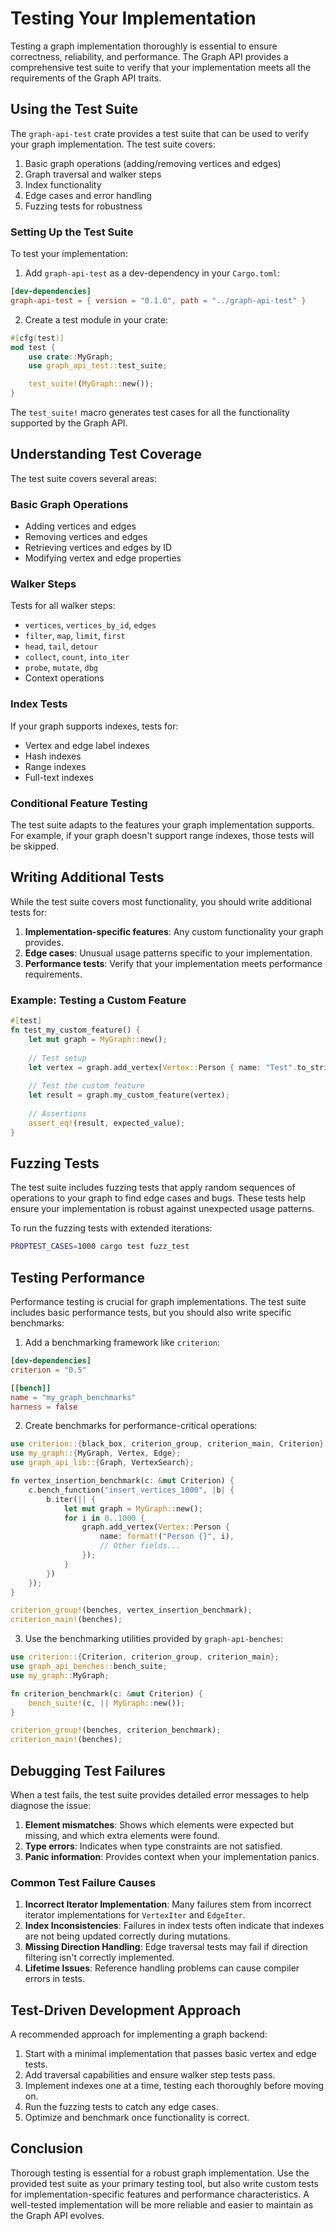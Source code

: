 # Testing Your Implementation

Testing a graph implementation thoroughly is essential to ensure correctness, reliability, and performance. The Graph API provides a comprehensive test suite to verify that your implementation meets all the requirements of the Graph API traits.

## Using the Test Suite

The `graph-api-test` crate provides a test suite that can be used to verify your graph implementation. The test suite covers:

1. Basic graph operations (adding/removing vertices and edges)
2. Graph traversal and walker steps
3. Index functionality
4. Edge cases and error handling
5. Fuzzing tests for robustness

### Setting Up the Test Suite

To test your implementation:

1. Add `graph-api-test` as a dev-dependency in your `Cargo.toml`:

```toml
[dev-dependencies]
graph-api-test = { version = "0.1.0", path = "../graph-api-test" }
```

2. Create a test module in your crate:

```rust
#[cfg(test)]
mod test {
    use crate::MyGraph;
    use graph_api_test::test_suite;

    test_suite!(MyGraph::new());
}
```

The `test_suite!` macro generates test cases for all the functionality supported by the Graph API.

## Understanding Test Coverage

The test suite covers several areas:

### Basic Graph Operations

- Adding vertices and edges
- Removing vertices and edges
- Retrieving vertices and edges by ID
- Modifying vertex and edge properties

### Walker Steps

Tests for all walker steps:
- `vertices`, `vertices_by_id`, `edges`
- `filter`, `map`, `limit`, `first`
- `head`, `tail`, `detour`
- `collect`, `count`, `into_iter`
- `probe`, `mutate`, `dbg`
- Context operations

### Index Tests

If your graph supports indexes, tests for:
- Vertex and edge label indexes
- Hash indexes
- Range indexes
- Full-text indexes

### Conditional Feature Testing

The test suite adapts to the features your graph implementation supports. For example, if your graph doesn't support range indexes, those tests will be skipped.

## Writing Additional Tests

While the test suite covers most functionality, you should write additional tests for:

1. **Implementation-specific features**: Any custom functionality your graph provides.
2. **Edge cases**: Unusual usage patterns specific to your implementation.
3. **Performance tests**: Verify that your implementation meets performance requirements.

### Example: Testing a Custom Feature

```rust
#[test]
fn test_my_custom_feature() {
    let mut graph = MyGraph::new();
    
    // Test setup
    let vertex = graph.add_vertex(Vertex::Person { name: "Test".to_string(), ... });
    
    // Test the custom feature
    let result = graph.my_custom_feature(vertex);
    
    // Assertions
    assert_eq!(result, expected_value);
}
```

## Fuzzing Tests

The test suite includes fuzzing tests that apply random sequences of operations to your graph to find edge cases and bugs. These tests help ensure your implementation is robust against unexpected usage patterns.

To run the fuzzing tests with extended iterations:

```bash
PROPTEST_CASES=1000 cargo test fuzz_test
```

## Testing Performance

Performance testing is crucial for graph implementations. The test suite includes basic performance tests, but you should also write specific benchmarks:

1. Add a benchmarking framework like `criterion`:

```toml
[dev-dependencies]
criterion = "0.5"

[[bench]]
name = "my_graph_benchmarks"
harness = false
```

2. Create benchmarks for performance-critical operations:

```rust
use criterion::{black_box, criterion_group, criterion_main, Criterion};
use my_graph::{MyGraph, Vertex, Edge};
use graph_api_lib::{Graph, VertexSearch};

fn vertex_insertion_benchmark(c: &mut Criterion) {
    c.bench_function("insert_vertices_1000", |b| {
        b.iter(|| {
            let mut graph = MyGraph::new();
            for i in 0..1000 {
                graph.add_vertex(Vertex::Person {
                    name: format!("Person {}", i),
                    // Other fields...
                });
            }
        })
    });
}

criterion_group!(benches, vertex_insertion_benchmark);
criterion_main!(benches);
```

3. Use the benchmarking utilities provided by `graph-api-benches`:

```rust
use criterion::{Criterion, criterion_group, criterion_main};
use graph_api_benches::bench_suite;
use my_graph::MyGraph;

fn criterion_benchmark(c: &mut Criterion) {
    bench_suite!(c, || MyGraph::new());
}

criterion_group!(benches, criterion_benchmark);
criterion_main!(benches);
```

## Debugging Test Failures

When a test fails, the test suite provides detailed error messages to help diagnose the issue:

1. **Element mismatches**: Shows which elements were expected but missing, and which extra elements were found.
2. **Type errors**: Indicates when type constraints are not satisfied.
3. **Panic information**: Provides context when your implementation panics.

### Common Test Failure Causes

1. **Incorrect Iterator Implementation**: Many failures stem from incorrect iterator implementations for `VertexIter` and `EdgeIter`.
2. **Index Inconsistencies**: Failures in index tests often indicate that indexes are not being updated correctly during mutations.
3. **Missing Direction Handling**: Edge traversal tests may fail if direction filtering isn't correctly implemented.
4. **Lifetime Issues**: Reference handling problems can cause compiler errors in tests.

## Test-Driven Development Approach

A recommended approach for implementing a graph backend:

1. Start with a minimal implementation that passes basic vertex and edge tests.
2. Add traversal capabilities and ensure walker step tests pass.
3. Implement indexes one at a time, testing each thoroughly before moving on.
4. Run the fuzzing tests to catch any edge cases.
5. Optimize and benchmark once functionality is correct.

## Conclusion

Thorough testing is essential for a robust graph implementation. Use the provided test suite as your primary testing tool, but also write custom tests for implementation-specific features and performance characteristics. A well-tested implementation will be more reliable and easier to maintain as the Graph API evolves.